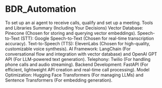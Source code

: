 # BDR_Automation
To set up an ai agent to receive calls, qualify and set up a meeting. 
Tools and Libraries Summary (Including Your Decisions)
Vector Database: Pinecone (Chosen for storing and querying vector embeddings).
Speech-to-Text (STT): Google Speech-to-Text (Chosen for real-time transcription accuracy).
Text-to-Speech (TTS): ElevenLabs (Chosen for high-quality, customizable voice synthesis).
AI Framework: LangChain (For conversational flow and integration with vector database) and OpenAI GPT API (For LLM-powered text generation).
Telephony: Twilio (For handling phone calls and audio streaming).
Backend Development: FastAPI (For efficient, lightweight API creation and real-time call processing).
Model Optimization: Hugging Face Transformers (For managing LLMs) and Sentence Transformers (For embedding generation).
